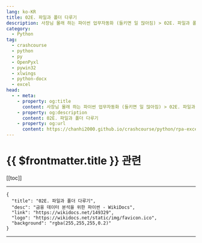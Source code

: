 ```yaml
---
lang: ko-KR
title: 02E. 파일과 폴더 다루기 
description: 사장님 몰래 하는 파이썬 업무자동화 (들키면 일 많아짐) > 02E. 파일과 폴더 다루기 
category:
  - Python
tag: 
  - crashcourse
  - python
  - py
  - OpenPyxl
  - pywin32
  - xlwings
  - python-docx
  - excel
head:
  - - meta:
    - property: og:title
      content: 사장님 몰래 하는 파이썬 업무자동화 (들키면 일 많아짐) > 02E. 파일과 폴더 다루기 
    - property: og:description
      content: 02E. 파일과 폴더 다루기 
    - property: og:url
      content: https://chanhi2000.github.io/crashcourse/python/rpa-excel/02e.html
---
```


# {{ $frontmatter.title }} 관련

[[toc]]

---

```component VPCard
{
  "title": "02E. 파일과 폴더 다루기",
  "desc": "금융 데이터 분석을 위한 파이썬 - WikiDocs",
  "link": "https://wikidocs.net/149329",
  "logo": "https://wikidocs.net/static/img/favicon.ico",
  "background": "rgba(255,255,255,0.2)"
}
```

---

<TagLinks />